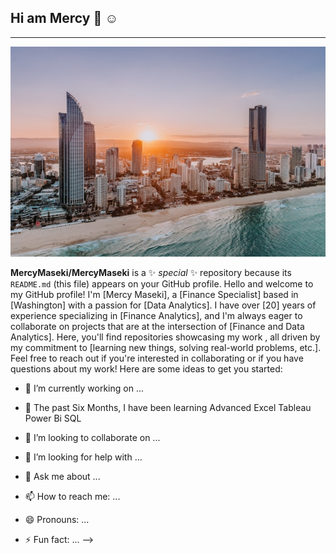 ## Hi am Mercy  👋 ☺️
***
![abundance](city-of-gold-coast-KyDkR-VbkNc-unsplash.jpg)

**MercyMaseki/MercyMaseki** is a ✨ _special_ ✨ repository because its `README.md` (this file) appears on your GitHub profile.
Hello and welcome to my GitHub profile! I'm [Mercy Maseki], a [Finance Specialist] based in [Washington] with a passion for [Data Analytics]. I have over [20] years of experience specializing in [Finance Analytics], and I'm always eager to collaborate on projects that are at the intersection of [Finance and Data Analytics]. Here, you'll find repositories showcasing my work , all driven by my commitment to [learning new things, solving real-world problems, etc.]. Feel free to reach out if you're interested in collaborating or if you have questions about my work!
Here are some ideas to get you started:

- 🔭 I’m currently working on ...
- 🌱 The past Six Months, I have been learning
  Advanced Excel
  Tableau
  Power Bi
  SQL

- 👯 I’m looking to collaborate on ...
- 🤔 I’m looking for help with ...
- 💬 Ask me about ...
- 📫 How to reach me: ...
- 😄 Pronouns: ...
- ⚡ Fun fact: ...
-->
